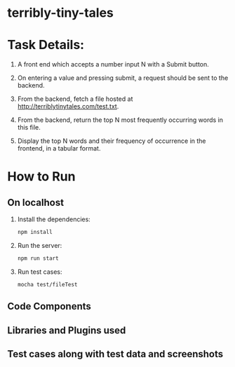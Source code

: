 # terribly-tiny-tales

# Task Details:  #

1. A front end which accepts a number input N with a Submit button.

2. On entering a value and pressing submit, a request should be sent to the backend.

3. From the backend, fetch a file hosted at http://terriblytinytales.com/test.txt.

4. From the backend, return the top N most frequently occurring words in this file.

5. Display the top N words and their frequency of occurrence in the frontend, in a tabular format.

# How to Run #

## On localhost ##

1. Install the dependencies:
    ```sh
    npm install
    ```

2. Run the server:
    ```sh
    npm run start
    ```

3. Run test cases:
     ```sh
    mocha test/fileTest
    ```

## Code Components ##

## Libraries and Plugins used ##

## Test cases along with test data and screenshots ##

